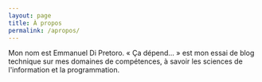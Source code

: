 ```yaml
---
layout: page
title: À propos
permalink: /apropos/
---
```


Mon nom est Emmanuel Di Pretoro. « Ça dépend... » est mon essai de
blog technique sur mes domaines de compétences, à savoir les sciences
de l'information et la programmation. 
